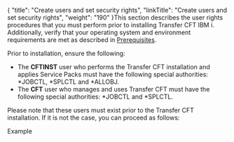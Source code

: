 {
    "title": "Create users and set security rights",
    "linkTitle": "Create users and set security rights",
    "weight": "190"
}This section describes the user rights procedures that you must perform prior to installing Transfer CFT IBM i. Additionally, verify that your operating system and environment requirements are met as described in <a href="../" class="MCXref xref">Prerequisites</a>.

Prior to installation, ensure the following:

-   The **CFTINST** user who performs the Transfer CFT installation and applies Service Packs must have the following special authorities: \*JOBCTL, \*SPLCTL and \*ALLOBJ.
-   The **CFT** user who manages and uses Transfer CFT must have the following special authorities: \*JOBCTL and \*SPLCTL.

Please note that these users must exist prior to the Transfer CFT installation. If it is not the case, you can proceed as follows:

Example

 
